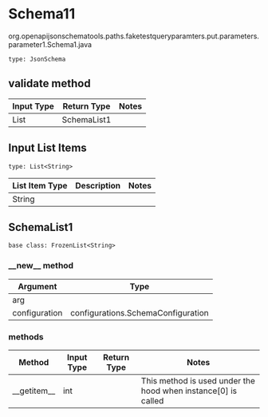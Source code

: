 # Schema11
org.openapijsonschematools.paths.faketestqueryparamters.put.parameters.parameter1.Schema1.java
```
type: JsonSchema
```

## validate method
| Input Type | Return Type | Notes |
| ---------- | ----------- | ----- |
| List<String> | SchemaList1 | |

## Input List Items
```
type: List<String>
```
List Item Type | Description | Notes
-------------------- | ------------- | -------------
String |  |

## SchemaList1
```
base class: FrozenList<String>
```
### &lowbar;&lowbar;new&lowbar;&lowbar; method
Argument | Type
-------- | ------
arg      | 
configuration | configurations.SchemaConfiguration

### methods
Method | Input Type | Return Type | Notes
------ | ---------- | ----------- | ------
&lowbar;&lowbar;getitem&lowbar;&lowbar; | int |  | This method is used under the hood when instance[0] is called
